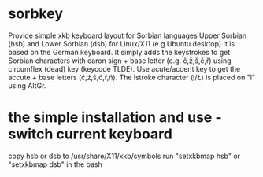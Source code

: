 # sorbkey
Provide simple xkb keyboard layout for Sorbian languages Upper Sorbian (hsb) and Lower Sorbian (dsb) for Linux/X11 (e.g Ubuntu desktop)
It is based on the German keyboard. It simply adds the keystrokes to get Sorbian characters with caron sign + base letter (e.g. č,ž,š,ě,ř) using circumflex (dead) key (keycode TLDE). Use acute/accent key to get the accute + base letters (ć,ź,ś,ó,ŕ,ń). The lstroke character (ł/Ł) is placed on "l" using AltGr.


# the simple installation and use - switch current keyboard
copy hsb or dsb to /usr/share/X11/xkb/symbols
run "setxkbmap hsb" or "setxkbmap dsb" in the bash
